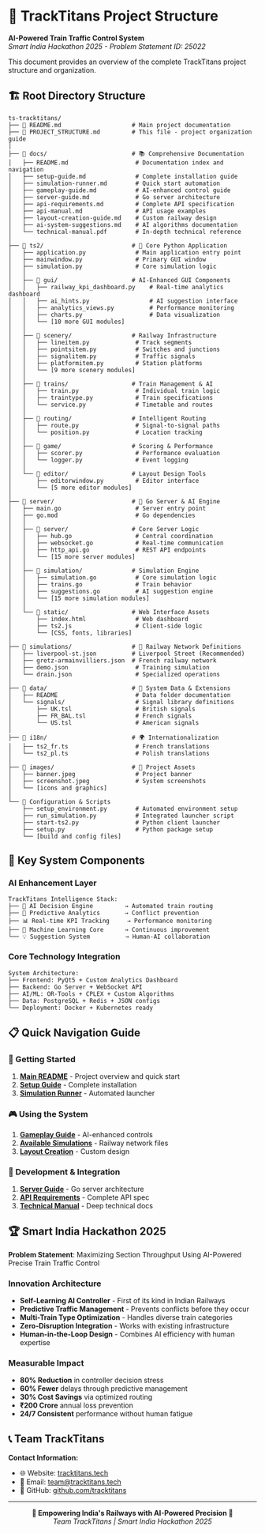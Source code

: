 # 📁 TrackTitans Project Structure

**AI-Powered Train Traffic Control System**  
*Smart India Hackathon 2025 - Problem Statement ID: 25022*

This document provides an overview of the complete TrackTitans project structure and organization.

## 🏗️ Root Directory Structure

```
ts-tracktitans/
├── 📄 README.md                    # Main project documentation
├── 📄 PROJECT_STRUCTURE.md         # This file - project organization guide
│
├── 📁 docs/                        # 📚 Comprehensive Documentation
│   ├── README.md                   # Documentation index and navigation
│   ├── setup-guide.md              # Complete installation guide  
│   ├── simulation-runner.md        # Quick start automation
│   ├── gameplay-guide.md           # AI-enhanced control guide
│   ├── server-guide.md             # Go server architecture
│   ├── api-requirements.md         # Complete API specification
│   ├── api-manual.md               # API usage examples
│   ├── layout-creation-guide.md    # Custom railway design
│   ├── ai-system-suggestions.md    # AI algorithms documentation
│   └── technical-manual.pdf        # In-depth technical reference
│
├── 📁 ts2/                         # 🐍 Core Python Application
│   ├── application.py              # Main application entry point
│   ├── mainwindow.py               # Primary GUI window
│   ├── simulation.py               # Core simulation logic
│   │
│   ├── 📁 gui/                     # AI-Enhanced GUI Components
│   │   ├── railway_kpi_dashboard.py    # Real-time analytics dashboard
│   │   ├── ai_hints.py                 # AI suggestion interface
│   │   ├── analytics_views.py          # Performance monitoring
│   │   ├── charts.py                   # Data visualization
│   │   └── [10 more GUI modules]
│   │
│   ├── 📁 scenery/                 # Railway Infrastructure
│   │   ├── lineitem.py             # Track segments
│   │   ├── pointsitem.py           # Switches and junctions
│   │   ├── signalitem.py           # Traffic signals
│   │   ├── platformitem.py         # Station platforms
│   │   └── [9 more scenery modules]
│   │
│   ├── 📁 trains/                  # Train Management & AI
│   │   ├── train.py                # Individual train logic
│   │   ├── traintype.py            # Train specifications
│   │   └── service.py              # Timetable and routes
│   │
│   ├── 📁 routing/                 # Intelligent Routing
│   │   ├── route.py                # Signal-to-signal paths
│   │   └── position.py             # Location tracking
│   │
│   ├── 📁 game/                    # Scoring & Performance
│   │   ├── scorer.py               # Performance evaluation
│   │   └── logger.py               # Event logging
│   │
│   └── 📁 editor/                  # Layout Design Tools
│       ├── editorwindow.py         # Editor interface
│       └── [5 more editor modules]
│
├── 📁 server/                      # 🚀 Go Server & AI Engine
│   ├── main.go                     # Server entry point
│   ├── go.mod                      # Go dependencies
│   │
│   ├── 📁 server/                  # Core Server Logic
│   │   ├── hub.go                  # Central coordination
│   │   ├── websocket.go            # Real-time communication
│   │   ├── http_api.go             # REST API endpoints
│   │   └── [15 more server modules]
│   │
│   ├── 📁 simulation/              # Simulation Engine
│   │   ├── simulation.go           # Core simulation logic
│   │   ├── trains.go               # Train behavior
│   │   ├── suggestions.go          # AI suggestion engine
│   │   └── [15 more simulation modules]
│   │
│   └── 📁 static/                  # Web Interface Assets
│       ├── index.html              # Web dashboard
│       ├── ts2.js                  # Client-side logic
│       └── [CSS, fonts, libraries]
│
├── 📁 simulations/                 # 🚄 Railway Network Definitions
│   ├── liverpool-st.json          # Liverpool Street (Recommended)
│   ├── gretz-armainvilliers.json  # French railway network
│   ├── demo.json                   # Training simulation
│   └── drain.json                  # Specialized operations
│
├── 📁 data/                        # 🔧 System Data & Extensions
│   ├── README                      # Data folder documentation
│   └── signals/                    # Signal library definitions
│       ├── UK.tsl                  # British signals
│       ├── FR_BAL.tsl              # French signals
│       └── US.tsl                  # American signals
│
├── 📁 i18n/                        # 🌍 Internationalization
│   ├── ts2_fr.ts                   # French translations
│   └── ts2_pl.ts                   # Polish translations
│
├── 📁 images/                      # 🎨 Project Assets
│   ├── banner.jpeg                 # Project banner
│   ├── screenshot.jpeg             # System screenshots
│   └── [icons and graphics]
│
└── 🔧 Configuration & Scripts
    ├── setup_environment.py        # Automated environment setup
    ├── run_simulation.py           # Integrated launcher script
    ├── start-ts2.py                # Python client launcher
    ├── setup.py                    # Python package setup
    └── [build and config files]
```

## 🎯 Key System Components

### AI Enhancement Layer
```
TrackTitans Intelligence Stack:
├── 🤖 AI Decision Engine         → Automated train routing
├── 🔮 Predictive Analytics       → Conflict prevention
├── 📊 Real-time KPI Tracking     → Performance monitoring
├── 🧠 Machine Learning Core      → Continuous improvement
└── 💡 Suggestion System          → Human-AI collaboration
```

### Core Technology Integration
```
System Architecture:
├── Frontend: PyQt5 + Custom Analytics Dashboard
├── Backend: Go Server + WebSocket API
├── AI/ML: OR-Tools + CPLEX + Custom Algorithms
├── Data: PostgreSQL + Redis + JSON configs
└── Deployment: Docker + Kubernetes ready
```

## 📋 Quick Navigation Guide

### 🚀 Getting Started
1. **[Main README](README.md)** - Project overview and quick start
2. **[Setup Guide](docs/setup-guide.md)** - Complete installation
3. **[Simulation Runner](docs/simulation-runner.md)** - Automated launcher

### 🎮 Using the System
1. **[Gameplay Guide](docs/gameplay-guide.md)** - AI-enhanced controls
2. **[Available Simulations](simulations/)** - Railway network files
3. **[Layout Creation](docs/layout-creation-guide.md)** - Custom design

### 🔧 Development & Integration
1. **[Server Guide](docs/server-guide.md)** - Go server architecture
2. **[API Requirements](docs/api-requirements.md)** - Complete API spec
3. **[Technical Manual](docs/technical-manual.pdf)** - Deep technical docs

## 🏆 Smart India Hackathon 2025

**Problem Statement**: Maximizing Section Throughput Using AI-Powered Precise Train Traffic Control

### Innovation Architecture
- **Self-Learning AI Controller** - First of its kind in Indian Railways
- **Predictive Traffic Management** - Prevents conflicts before they occur  
- **Multi-Train Type Optimization** - Handles diverse train categories
- **Zero-Disruption Integration** - Works with existing infrastructure
- **Human-in-the-Loop Design** - Combines AI efficiency with human expertise

### Measurable Impact
- **80% Reduction** in controller decision stress
- **60% Fewer** delays through predictive management  
- **30% Cost Savings** via optimized routing
- **₹200 Crore** annual loss prevention
- **24/7 Consistent** performance without human fatigue

## 📞 Team TrackTitans

**Contact Information:**
- 🌐 Website: [tracktitans.tech](https://tracktitans.tech)
- 📧 Email: team@tracktitans.tech  
- 🐙 GitHub: [github.com/tracktitans](https://github.com/tracktitans)

---

<div align="center">
  <strong>🚄 Empowering India's Railways with AI-Powered Precision 🚄</strong><br>
  <em>Team TrackTitans | Smart India Hackathon 2025</em>
</div>
